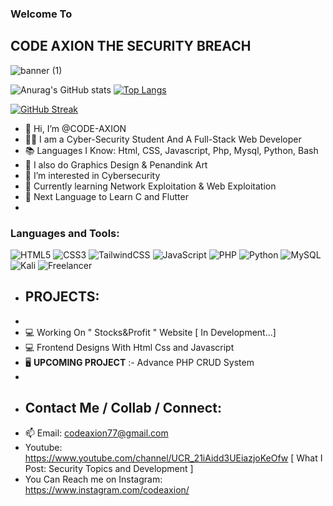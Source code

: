<h3>Welcome To</h3>
<h2>CODE AXION
THE&nbspSECURITY&nbspBREACH </h2>

![banner (1)](https://user-images.githubusercontent.com/97381867/155555798-69333f39-dc7b-4262-b956-2deac1a1dfe5.png)


![Anurag's GitHub stats](https://github-readme-stats.vercel.app/api?username=CODE-AXION&show_icons=true&theme=tokyonight)
[![Top Langs](https://github-readme-stats.vercel.app/api/top-langs/?username=CODE-AXION&langs_count=8&show_icons=true&theme=tokyonight)](https://github.com/CODE-AXION/github-readme-stats)

[![GitHub Streak](http://github-readme-streak-stats.herokuapp.com?user=CODE-AXION&theme=tokyonight&hide_border=true&date_format=M%20j%5B%2C%20Y%5D)](https://git.io/streak-stats)


- 👋 Hi, I’m @CODE-AXION 
- 👨‍💻 I am a Cyber-Security Student And A Full-Stack Web Developer
- 📚 Languages I Know: Html, CSS, Javascript, Php, Mysql, Python, Bash 
- 🎨 I also do Graphics Design & Penandink Art
- 👀 I’m interested in Cybersecurity
- 📖 Currently learning Network Exploitation & Web Exploitation
- 📕 Next Language to Learn C and Flutter 
-

<h3 align="left">Languages and Tools:</h3>

![HTML5](https://img.shields.io/badge/html5-%23E34F26.svg?style=for-the-badge&logo=html5&logoColor=white)
![CSS3](https://img.shields.io/badge/css3-%231572B6.svg?style=for-the-badge&logo=css3&logoColor=white)
![TailwindCSS](https://img.shields.io/badge/tailwindcss-%2338B2AC.svg?style=for-the-badge&logo=tailwind-css&logoColor=white)
![JavaScript](https://img.shields.io/badge/javascript-%23323330.svg?style=for-the-badge&logo=javascript&logoColor=%23F7DF1E)
![PHP](https://img.shields.io/badge/php-%23777BB4.svg?style=for-the-badge&logo=php&logoColor=white)
![Python](https://img.shields.io/badge/python-3670A0?style=for-the-badge&logo=python&logoColor=ffdd54)
![MySQL](https://img.shields.io/badge/mysql-%2300f.svg?style=for-the-badge&logo=mysql&logoColor=white)
![Kali](https://img.shields.io/badge/Kali-268BEE?style=for-the-badge&logo=kalilinux&logoColor=white)
![Freelancer](https://img.shields.io/badge/Freelancer-29B2FE?style=for-the-badge&logo=Freelancer&logoColor=white)

- <h2>PROJECTS:</h2>
- 
- 💻 Working On " Stocks&Profit " Website [ In Development...]
- 💻 Frontend Designs With Html Css and Javascript 
- 🖥 <b>UPCOMING PROJECT</b> :- Advance PHP CRUD System
- 
- <h2>Contact Me / Collab / Connect:</h2>
- 📫 Email: codeaxion77@gmail.com
- Youtube: https://www.youtube.com/channel/UCR_21iAidd3UEiazjoKeOfw [ What I Post: Security Topics and Development ]
- You Can Reach me on Instagram: https://www.instagram.com/codeaxion/



<!---
CODE-AXION/CODE-AXION is a ✨ special ✨ repository because its `README.md` (this file) appears on your GitHub profile.
You can click the Preview link to take a look at your changes.
--->
